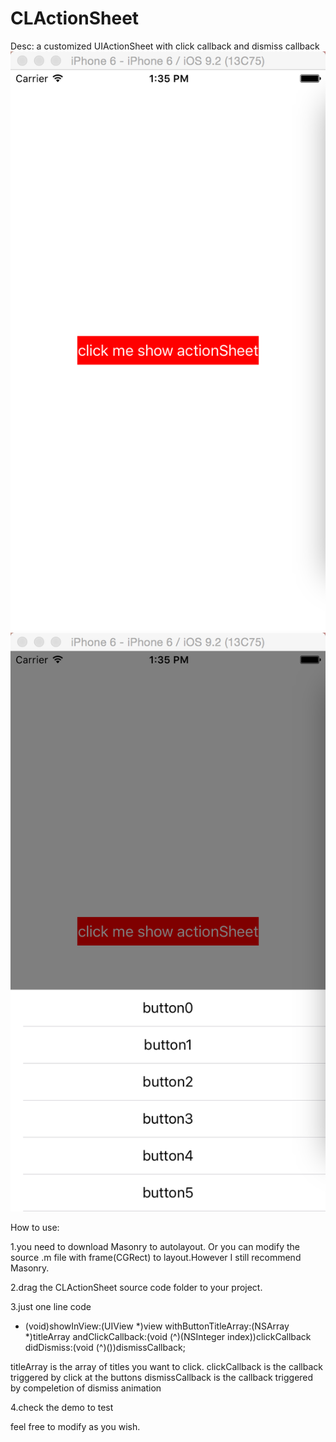 # CLActionSheet
Desc: a customized UIActionSheet with click callback and dismiss callback
![image](https://raw.githubusercontent.com/iOS-mamu/CLActionSheet/master/clips/clip_0.png)
![image](https://raw.githubusercontent.com/iOS-mamu/CLActionSheet/master/clips/clip_1.png)

How to use:

1.you need to download Masonry to autolayout. Or you can modify the source .m file with frame(CGRect) to layout.However I still recommend Masonry.

2.drag the CLActionSheet source code folder to your project.

3.just one line code
+ (void)showInView:(UIView *)view withButtonTitleArray:(NSArray *)titleArray andClickCallback:(void (^)(NSInteger index))clickCallback didDismiss:(void (^)())dismissCallback;

titleArray is the array of titles you want to click.
clickCallback is the callback triggered by click at the buttons
dismissCallback is the callback triggered by compeletion of dismiss animation

4.check the demo to test


feel free to modify as you wish.


